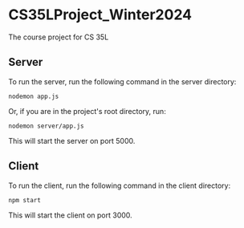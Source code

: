# CS35LProject_Winter2024
The course project for CS 35L

## Server
To run the server, run the following command in the server directory:

```
nodemon app.js
```
Or, if you are in the project's root directory, run:

```
nodemon server/app.js
```

This will start the server on port 5000.

## Client
To run the client, run the following command in the client directory:


```
npm start
```


This will start the client on port 3000.